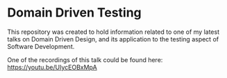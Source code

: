 # Domain Driven Testing

This repository was created to hold information related to one of my latest talks on Domain Driven Design, and its application to the testing aspect of Software Development.

One of the recordings of this talk could be found here: https://youtu.be/UIycEOBxMpA
